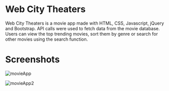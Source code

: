 # Web City Theaters

Web City Theaters is a movie app made with HTML, CSS, Javascript, jQuery and Bootstrap. API calls were used to fetch data from the movie database. Users can view the top trending movies, sort them by genre or search for other movies using the search function.

# Screenshots
![movieApp](https://user-images.githubusercontent.com/98442340/178374550-f6f0c8b0-8c2b-4342-801e-6486596120b0.png)

![movieApp2](https://user-images.githubusercontent.com/98442340/178374596-45778c44-1da8-4ab2-8265-17bb4e16540c.png)
